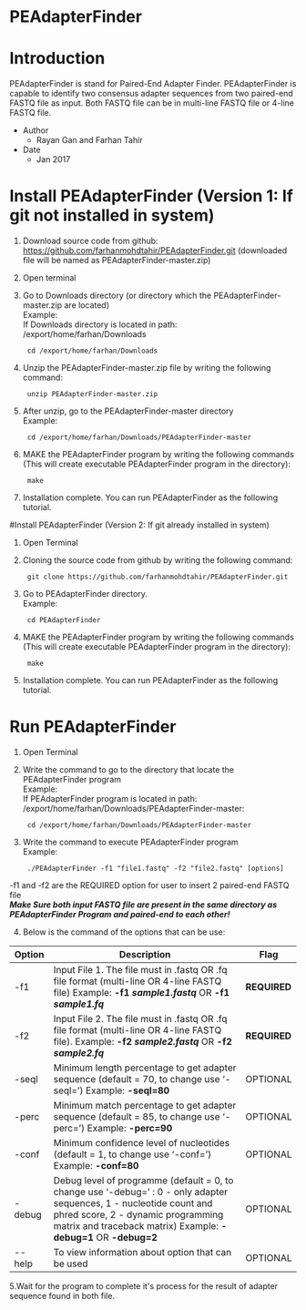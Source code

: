 # PEAdapterFinder
# Introduction  
PEAdapterFinder is stand for Paired-End Adapter Finder. PEAdapterFinder is capable to  identify two consensus adapter sequences from two paired-end FASTQ file as input. Both FASTQ file can be in multi-line FASTQ file or 4-line FASTQ file.  

- Author  
    - Rayan Gan and Farhan Tahir 
- Date  
    - Jan 2017  
    
# Install PEAdapterFinder (Version 1: If git not installed in system)
1. Download source code from github: https://github.com/farhanmohdtahir/PEAdapterFinder.git (downloaded file will be named as PEAdapterFinder-master.zip)  
2. Open terminal  
3. Go to Downloads directory (or directory which the PEAdapterFinder-master.zip are located)  
   Example:  
    If Downloads directory is located in path: /export/home/farhan/Downloads  
    
        cd /export/home/farhan/Downloads 
            
4. Unzip the PEAdapterFinder-master.zip file by writing the following command:  

        unzip PEAdapterFinder-master.zip  

5. After unzip, go to the PEAdapterFinder-master directory  
   Example:  

        cd /export/home/farhan/Downloads/PEAdapterFinder-master  

6. MAKE the PEAdapterFinder program by writing the following commands (This will create executable PEAdapterFinder program in the directory):  
    
        make  

7. Installation complete. You can run PEAdapterFinder as the following tutorial.  

#Install PEAdapterFinder (Version 2: If git already installed in system)
1. Open Terminal  
2. Cloning the source code from github by writing the following command:  
   
        git clone https://github.com/farhanmohdtahir/PEAdapterFinder.git  

3. Go to PEAdapterFinder directory.  
   Example:

        cd PEAdapterFinder

4. MAKE the PEAdapterFinder program by writing the following commands (This will create executable PEAdapterFinder program in the directory):  
   
        make  

5. Installation complete. You can run PEAdapterFinder as the following tutorial.  

# Run PEAdapterFinder  
1. Open Terminal  
2. Write the command to go to the directory that locate the PEAdapterFinder program  
   Example:  
    If PEAdapterFinder program is located in path: /export/home/farhan/Downloads/PEAdapterFinder-master:  
    
        cd /export/home/farhan/Downloads/PEAdapterFinder-master  

3. Write the command to execute PEAdapterFinder program  
   Example:  
   
        ./PEAdapterFinder -f1 "file1.fastq" -f2 "file2.fastq" [options]  

 -f1 and -f2 are the REQUIRED option for user to insert 2 paired-end FASTQ file  
___Make Sure both input FASTQ file are present in the same directory as PEAdapterFinder Program and paired-end to each other!___  

4. Below is the command of the options that can be use:  

| Option | Description                                                                                                                                                                                                                   | Flag         |
|--------|-------------------------------------------------------------------------------------------------------------------------------------------------------------------------------------------------------------------------------|--------------|
| -f1    | Input File 1. The file must in .fastq OR .fq file format  (multi-line OR 4-line FASTQ file)  Example: __-f1 _sample1.fastq___ OR __-f1 _sample1.fq___                                                                         | __REQUIRED__ |
| -f2    | Input File 2. The file must in .fastq OR .fq file format  (multi-line OR 4-line FASTQ file).  Example: __-f2 _sample2.fastq___ OR __-f2 _sample2.fq___                                                                        | __REQUIRED__ |
| -seql  | Minimum length percentage to get adapter sequence  (default = 70, to change use ‘-seql=’) Example: __-seql=80__                                                                                                               | OPTIONAL     |
| -perc  | Minimum match percentage to get adapter sequence  (default = 85, to change use ‘-perc=’) Example: __-perc=90__                                                                                                                | OPTIONAL     |
| -conf  | Minimum confidence level of nucleotides (default = 1, to change use ‘-conf=’) Example: __-conf=80__                                                                                                                           | OPTIONAL     |
| -debug | Debug level of programme (default = 0, to change use ‘-debug=’ : 0 - only adapter sequences, 1 - nucleotide count and phred score, 2 - dynamic programming matrix and traceback matrix) Example: __-debug=1__ OR __-debug=2__ | OPTIONAL     |
| --help | To view information about option that can be used                                                                                                                                                                             | OPTIONAL     |

5.Wait for the program to complete it's process for the result of adapter sequence found in both file. 

